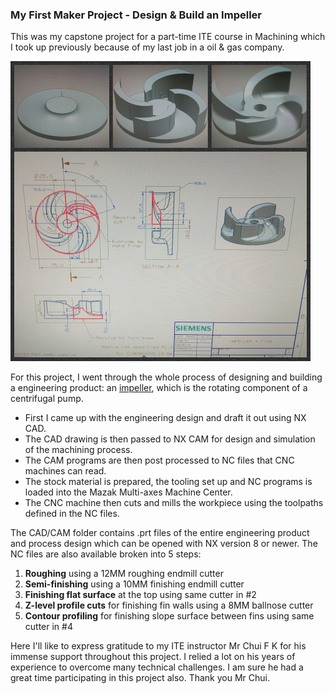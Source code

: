 ### My First Maker Project - Design  & Build an Impeller

This was my capstone project for a part-time ITE course in Machining which I took up previously because of my last job in a oil & gas company.

![Designing](Screenshot.jpg)

For this project, I went through the whole process of designing and building a engineering product: an [impeller](https://en.wikipedia.org/wiki/Impeller), which is the rotating component of a centrifugal pump.

- First I came up with the engineering design and draft it out using NX CAD.
- The CAD drawing is then passed to NX CAM for design and simulation of the machining process.
- The CAM programs are then post processed to NC files that CNC machines can read.
- The stock material is prepared, the tooling set up and NC programs is loaded into the Mazak Multi-axes Machine Center.
- The CNC machine then cuts and mills the workpiece using the toolpaths defined in the NC files.

The CAD/CAM folder contains .prt files of the entire engineering product and process design which can be opened with NX version 8 or newer. The NC files are also available broken into 5 steps:

1. **Roughing** using a 12MM roughing endmill cutter
2. **Semi-finishing** using a 10MM finishing endmill cutter
3. **Finishing flat surface** at the top using same cutter in #2
4. **Z-level profile cuts** for finishing fin walls using a 8MM ballnose cutter
5. **Contour profiling** for finishing slope surface between fins using same cutter in #4

Here I'll like to express gratitude to my ITE instructor Mr Chui F K for his immense support throughout this project. I relied a lot on his years of experience to overcome many technical challenges. I am sure he had a great time participating in this project also. Thank you Mr Chui.

